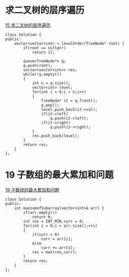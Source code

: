 # 求二叉树的层序遍历

[15 求二叉树的层序遍历](https://www.nowcoder.com/practice/04a5560e43e24e9db4595865dc9c63a3?tpId=190&&tqId=35337&rp=1&ru=/ta/job-code-high-rd&qru=/ta/job-code-high-rd/question-ranking)

```
class Solution {
public:
    vector<vector<int> > levelOrder(TreeNode* root) {
        if(root == nullptr)
			return {};
		
		queue<TreeNode*> q;
		q.push(root);
		vector<vector<int>> res;		
		while(!q.empty())
		{
			int n = q.size();
			vector<int> level;	
			for(int i = 0;i < n;i++)
			{						
				TreeNode* it = q.front();
				q.pop();	
				level.push_back(it->val);
				if(it->left)
					q.push(it->left);
				if(it->right)
					q.push(it->right);
			}			
			res.push_back(level);
		}
		return res;
    }
};
```



# 19 子数组的最大累加和问题

[19 子数组的最大累加和问题](https://www.nowcoder.com/practice/554aa508dd5d4fefbf0f86e5fe953abd?tpId=190&&tqId=35386&rp=1&ru=/ta/job-code-high-rd&qru=/ta/job-code-high-rd/question-ranking)

```
class Solution {
public:
    int maxsumofSubarray(vector<int>& arr) {
        if(arr.empty())
			return 0;
		int res = INT_MIN,curr = 0;
		for(int i = 0;i < arr.size();++i)
		{
			if(curr < 0)
				curr = arr[i];
			else
				curr += arr[i];			
			res = max(res,curr);
		}
		return res;
    }
};
```



